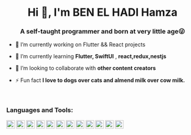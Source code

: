 <h1 align="center">Hi 👋, I'm BEN EL HADI Hamza</h1>
<h3 align="center">A self-taught programmer and born at very little age😜</h3>


- 🔭 I’m currently working on Flutter && React projects 

- 🌱 I’m currently learning **Flutter, SwiftUI** , **react,redux,nestjs**

- 👯 I’m looking to collaborate with **other content creators**

- ⚡ Fun fact **I love to dogs over cats and almend milk over cow milk.**



<br />

### Languages and Tools:

<p align="left"><img src="https://www.vectorlogo.zone/logos/dartlang/dartlang-icon.svg" alt="dart" width="22" height="22"/>  <img src="https://www.vectorlogo.zone/logos/firebase/firebase-icon.svg" alt="firebase" width="22" height="22"/> <img src="https://www.vectorlogo.zone/logos/pocoo_flask/pocoo_flask-icon.svg" alt="flask" width="22" height="22"/>  <img src="https://www.vectorlogo.zone/logos/reactjs/reactjs-icon.svg" alt="react" width="22" height="22"/> <img src="https://www.vectorlogo.zone/logos/flutterio/flutterio-icon.svg" alt="flutter" width="22" height="22"/> <img src="https://www.vectorlogo.zone/logos/git-scm/git-scm-icon.svg" alt="git" width="22" height="22"/> <img src="https://devicons.github.io/devicon/devicon.git/icons/linux/linux-original.svg" alt="linux" width="22" height="22"/> <img src="https://devicons.github.io/devicon/devicon.git/icons/mysql/mysql-original-wordmark.svg" alt="mysql" width="22" height="22"/> <img src="https://www.vectorlogo.zone/logos/typescriptlang/typescriptlang-icon.svg" alt="TS" width="22" height="22"/> <img src="https://www.vectorlogo.zone/logos/python/python-icon.svg" alt="python" width="22" height="22"/> <img src="https://www.vectorlogo.zone/logos/sketchapp/sketchapp-icon.svg" alt="sketch" width="22" height="22"/> <img src="https://devicons.github.io/devicon/devicon.git/icons/swift/swift-original-wordmark.svg" alt="swift" width="22" height="22"/></p>




